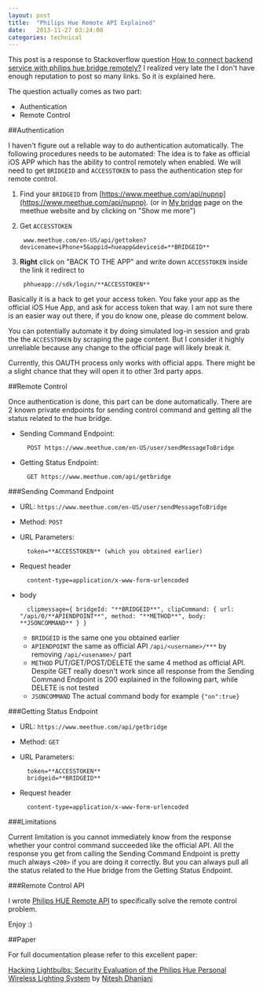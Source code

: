 ```yaml
---
layout: post
title:  "Philips Hue Remote API Explained"
date:   2013-11-27 03:24:00
categories: technical
---
```


This post is a response to Stackoverflow question [How to connect backend service with philips hue bridge remotely?](http://stackoverflow.com/questions/19900657/how-to-connect-backend-service-with-philips-hue-bridge-remotely) I realized very late the I don't have enough reputation to post so many links. So it is explained here.

The question actually comes as two part:

* Authentication
* Remote Control

##Authentication

I haven't figure out a reliable way to do authentication automatically. The following procedures needs to be automated: The idea is to fake as official iOS APP which has the ability to control remotely when enabled. We will need to get `BRIDGEID` and `ACCESSTOKEN` to pass the authentication step for remote control.

1. Find your `BRIDGEID` from [https://www.meethue.com/api/nupnp](https://www.meethue.com/api/nupnp). (or in [My bridge](https://www.meethue.com/en-US/user/preferencessmartbridge) page on the meethue website and by clicking on "Show me more")

2. Get `ACCESSTOKEN`

		www.meethue.com/en-US/api/gettoken?devicename=iPhone+5&appid=hueapp&deviceid=**BRIDGEID**

3. **Right** click on "BACK TO THE APP" and write down `ACCESSTOKEN` inside the link it redirect to

		phhueapp://sdk/login/**ACCESSTOKEN**

Basically it is a hack to get your access token. You fake your app as the official iOS Hue App, and ask for access token that way. I am not sure there is an easier way out there, if you do know one, please do comment below. 

You can potentially automate it by doing simulated log-in session and grab the the `ACCESSTOKEN` by scraping the page content. But I consider it highly unreliable because any change to the official page will likely break it.

Currently, this OAUTH process only works with official apps. There might be a slight chance that they will open it to other 3rd party apps.

##Remote Control

Once authentication is done, this part can be done automatically. There are 2 known private endpoints for sending control command and getting all the status related to the hue bridge. 

* Sending Command Endpoint:

		POST https://www.meethue.com/en-US/user/sendMessageToBridge

* Getting Status Endpoint:

		GET https://www.meethue.com/api/getbridge

###Sending Command Endpoint

* URL: `https://www.meethue.com/en-US/user/sendMessageToBridge`

* Method: `POST`

* URL Parameters: 
	
		token=**ACCESSTOKEN** (which you obtained earlier)

* Request header
		
		content-type=application/x-www-form-urlencoded
		
* body

		clipmessage={ bridgeId: "**BRIDGEID**", clipCommand: { url: "/api/0/**APIENDPOINT**", method: "**METHOD**", body: **JSONCOMMAND** } }

	* `BRIDGEID` is the same one you obtained earlier
	* `APIENDPOINT` the same as official API `/api/<username>/***` by removing `/api/<usename>/` part
	* `METHOD` PUT/GET/POST/DELETE the same 4 method as official API. Despite GET really doesn't work since all response from the Sending Command Endpoint is 200 explained in the following part, while DELETE is not tested
	* `JSONCOMMAND` The actual command body for example `{"on":true}`


###Getting Status Endpoint

* URL: `https://www.meethue.com/api/getbridge`

* Method: `GET`
	
* URL Parameters: 
	
		token=**ACCESSTOKEN**
		bridgeid=**BRIDGEID**

* Request header
		
		content-type=application/x-www-form-urlencoded



###Limitations

Current limitation is you cannot immediately know from the response whether your control command succeeded like the official API. All the response you get from calling the Sending Command Endpoint is pretty much always `<200>` if you are doing it correctly. But you can always pull all the status related to the Hue bridge from the Getting Status Endpoint.


###Remote Control API

I wrote [Philips HUE Remote API](https://github.com/jarvisinc/PhilipsHueRemoteAPI) to specifically solve the remote control problem.

Enjoy :)


##Paper

For full documentation please refer to this excellent paper:

[Hacking Lightbulbs: Security Evaluation of the Philips Hue Personal Wireless Lighting System](http://www.dhanjani.com/docs/Hacking%20Lighbulbs%20Hue%20Dhanjani%202013.pdf) by [Nitesh Dhanjani](http://www.dhanjani.com/about.html)